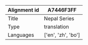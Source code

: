 |Alignment id | A7446F3FF
| --- | --- 
|Title | Nepal Series 
|Type | translation
|Languages | ['en', 'zh', 'bo']